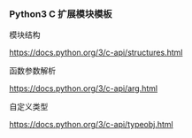 ### Python3 C 扩展模块模板

模块结构

https://docs.python.org/3/c-api/structures.html

函数参数解析

https://docs.python.org/3/c-api/arg.html

自定义类型

https://docs.python.org/3/c-api/typeobj.html


